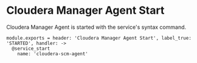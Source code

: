 # Cloudera Manager Agent Start

Cloudera Manager Agent is started with the service's syntax command.

    module.exports = header: 'Cloudera Manager Agent Start', label_true: 'STARTED', handler: ->
      @service_start
        name: 'cloudera-scm-agent'

